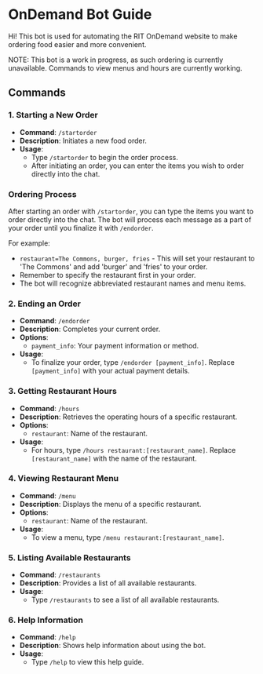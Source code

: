# OnDemand Bot Guide

Hi! This bot is used for automating the RIT OnDemand website to make ordering food easier and more convenient.

NOTE: This bot is a work in progress, as such ordering is currently unavailable.
      Commands to view menus and hours are currently working.

## Commands

### 1. Starting a New Order
- **Command**: `/startorder`
- **Description**: Initiates a new food order.
- **Usage**:
  - Type `/startorder` to begin the order process.
  - After initiating an order, you can enter the items you wish to order directly into the chat.

### Ordering Process
After starting an order with `/startorder`, you can type the items you want to order directly into the chat. The bot will process each message as a part of your order until you finalize it with `/endorder`.

For example:
- `restaurant=The Commons, burger, fries` - This will set your restaurant to 'The Commons' and add 'burger' and 'fries' to your order.
- Remember to specify the restaurant first in your order.
- The bot will recognize abbreviated restaurant names and menu items.

### 2. Ending an Order
- **Command**: `/endorder`
- **Description**: Completes your current order.
- **Options**:
  - `payment_info`: Your payment information or method.
- **Usage**:
  - To finalize your order, type `/endorder [payment_info]`. Replace `[payment_info]` with your actual payment details.

### 3. Getting Restaurant Hours
- **Command**: `/hours`
- **Description**: Retrieves the operating hours of a specific restaurant.
- **Options**:
  - `restaurant`: Name of the restaurant.
- **Usage**:
  - For hours, type `/hours restaurant:[restaurant_name]`. Replace `[restaurant_name]` with the name of the restaurant.

### 4. Viewing Restaurant Menu
- **Command**: `/menu`
- **Description**: Displays the menu of a specific restaurant.
- **Options**:
  - `restaurant`: Name of the restaurant.
- **Usage**:
  - To view a menu, type `/menu restaurant:[restaurant_name]`.

### 5. Listing Available Restaurants
- **Command**: `/restaurants`
- **Description**: Provides a list of all available restaurants.
- **Usage**:
  - Type `/restaurants` to see a list of all available restaurants.

### 6. Help Information
- **Command**: `/help`
- **Description**: Shows help information about using the bot.
- **Usage**:
  - Type `/help` to view this help guide.
